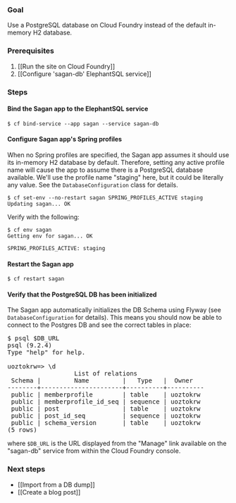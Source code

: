 ### Goal

Use a PostgreSQL database on Cloud Foundry instead of the default in-memory H2 database.

### Prerequisites

1. [[Run the site on Cloud Foundry]]
1. [[Configure 'sagan-db' ElephantSQL service]]

### Steps

#### Bind the Sagan app to the ElephantSQL service

    $ cf bind-service --app sagan --service sagan-db

#### Configure Sagan app's Spring profiles

When no Spring profiles are specified, the Sagan app assumes it should use its in-memory H2 database by default. Therefore, setting any active profile name will cause the app to assume there is a PostgreSQL database available. We'll use the profile name "staging" here, but it could be literally any value. See the `DatabaseConfiguration` class for details.

    $ cf set-env --no-restart sagan SPRING_PROFILES_ACTIVE staging
    Updating sagan... OK

Verify with the following:

    $ cf env sagan
    Getting env for sagan... OK

    SPRING_PROFILES_ACTIVE: staging

#### Restart the Sagan app

    $ cf restart sagan

#### Verify that the PostgreSQL DB has been initialized

The Sagan app automatically initializes the DB Schema using Flyway (see `DatabaseConfiguration` for details). This means you should now be able to connect to the Postgres DB and see the correct tables in place:

<pre>
$ psql $DB_URL
psql (9.2.4)
Type "help" for help.

uoztokrw=> \d
                  List of relations
 Schema |         Name         |   Type   |  Owner
--------+----------------------+----------+----------
 public | memberprofile        | table    | uoztokrw
 public | memberprofile_id_seq | sequence | uoztokrw
 public | post                 | table    | uoztokrw
 public | post_id_seq          | sequence | uoztokrw
 public | schema_version       | table    | uoztokrw
(5 rows)
</pre>

where `$DB_URL` is the URL displayed from the "Manage" link available on the "sagan-db" service from within the Cloud Foundry console.


### Next steps

 - [[Import from a DB dump]]
 - [[Create a blog post]]

